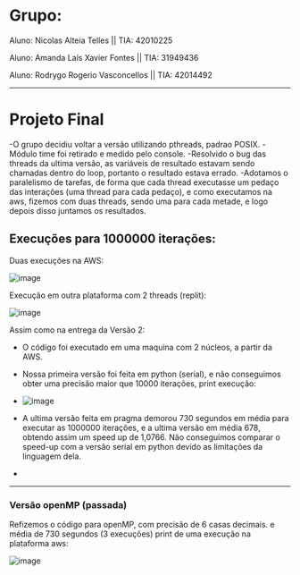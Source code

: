# Grupo:

Aluno: Nicolas Alteia Telles || TIA: 42010225

Aluno: Amanda Laís Xavier Fontes || TIA: 31949436

Aluno: Rodrygo Rogerio Vasconcellos || TIA: 42014492


---

# Projeto Final

-O grupo decidiu voltar a versão utilizando pthreads, padrao POSIX.
-Módulo time foi retirado e medido pelo console.
-Resolvido o bug das threads da ultima versão, as variáveis de resultado estavam sendo chamadas dentro do loop, portanto o resultado estava errado.
-Adotamos o paralelismo de tarefas, de forma que cada thread executasse um pedaço das interações (uma thread para cada pedaço), e como executamos na aws, fizemos com duas threads, sendo uma para cada metade, e logo depois disso juntamos os resultados.

## Execuções para 1000000 iterações:

Duas execuções na AWS:

![image](https://user-images.githubusercontent.com/101070201/203726887-9db66276-564b-4cba-b660-f793eb026547.png)

Execução em outra plataforma com 2 threads (replit):

![image](https://user-images.githubusercontent.com/101070201/203727644-2dd6f818-d750-4d21-89eb-6587d3cf78c7.png)



Assim como na entrega da Versão 2:

* O código foi executado em uma maquina com 2 núcleos, a partir da AWS.
* Nossa primeira versão foi feita em python (serial), e não conseguimos obter uma precisão maior que 10000 iterações, print execução:
* ![image](https://user-images.githubusercontent.com/101070201/203731040-0ab6f0f8-8bbd-4034-98ac-b7608fc0c2a9.png)
* A ultima versão feita em pragma demorou 730 segundos em média para executar as 1000000 iterações, e a ultima versão em média 678, obtendo assim um speed up de 1,0766. Não conseguimos comparar o speed-up com a versão serial em python devido as limitações da linguagem dela.

* 
---

### Versão openMP (passada)

Refizemos o código para openMP, com precisão de 6 casas decimais. e média de 730 segundos (3 execuções)
print de uma execução na plataforma aws:

![image](https://user-images.githubusercontent.com/101070201/203731908-643201a9-b23f-48b0-b7d5-370736ef4479.png)
